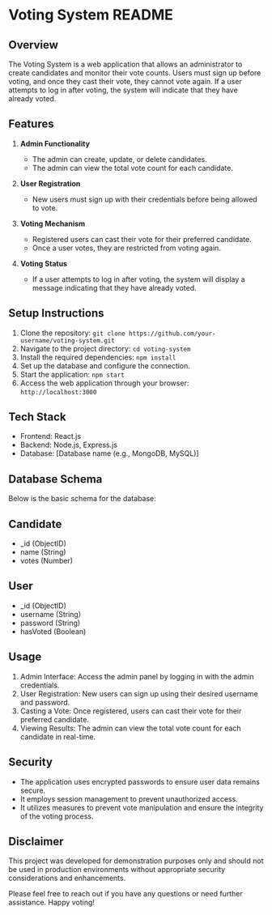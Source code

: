 # Voting System README

## Overview
The Voting System is a web application that allows an administrator to create candidates and monitor their vote counts. Users must sign up before voting, and once they cast their vote, they cannot vote again. If a user attempts to log in after voting, the system will indicate that they have already voted.

## Features
1. **Admin Functionality**
   - The admin can create, update, or delete candidates.
   - The admin can view the total vote count for each candidate.

2. **User Registration**
   - New users must sign up with their credentials before being allowed to vote.

3. **Voting Mechanism**
   - Registered users can cast their vote for their preferred candidate.
   - Once a user votes, they are restricted from voting again.

4. **Voting Status**
   - If a user attempts to log in after voting, the system will display a message indicating that they have already voted.

## Setup Instructions
1. Clone the repository: `git clone https://github.com/your-username/voting-system.git`
2. Navigate to the project directory: `cd voting-system`
3. Install the required dependencies: `npm install`
4. Set up the database and configure the connection.
5. Start the application: `npm start`
6. Access the web application through your browser: `http://localhost:3000`

## Tech Stack
- Frontend: React.js
- Backend: Node.js, Express.js
- Database: [Database name (e.g., MongoDB, MySQL)]

## Database Schema
Below is the basic schema for the database:

## Candidate
- _id (ObjectID)
- name (String)
- votes (Number)

## User
- _id (ObjectID)
- username (String)
- password (String)
- hasVoted (Boolean)


## Usage
1. Admin Interface: Access the admin panel by logging in with the admin credentials.
2. User Registration: New users can sign up using their desired username and password.
3. Casting a Vote: Once registered, users can cast their vote for their preferred candidate.
4. Viewing Results: The admin can view the total vote count for each candidate in real-time.

## Security
- The application uses encrypted passwords to ensure user data remains secure.
- It employs session management to prevent unauthorized access.
- It utilizes measures to prevent vote manipulation and ensure the integrity of the voting process.

## Disclaimer
This project was developed for demonstration purposes only and should not be used in production environments without appropriate security considerations and enhancements.

Please feel free to reach out if you have any questions or need further assistance. Happy voting!



